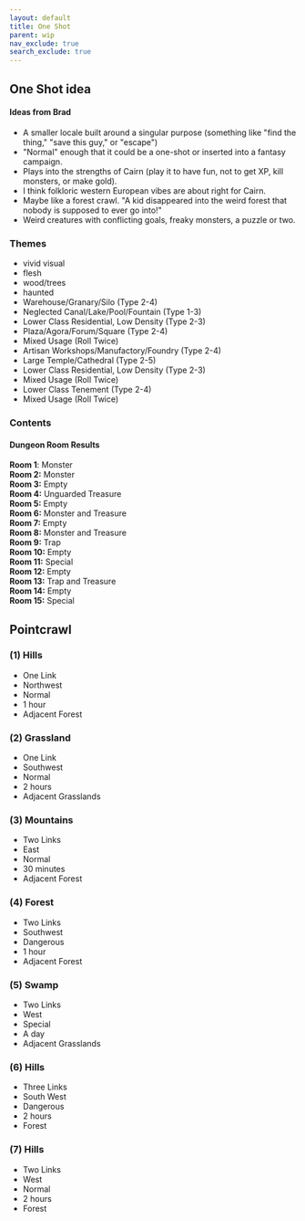 ```yaml
---
layout: default
title: One Shot
parent: wip
nav_exclude: true
search_exclude: true
---
```


## One Shot idea
#### Ideas from Brad
- A smaller locale built around a singular purpose (something like "find the thing," "save this guy," or "escape")
- "Normal" enough that it could be a one-shot or inserted into a fantasy campaign.
- Plays into the strengths of Cairn (play it to have fun, not to get XP, kill monsters, or make gold).
- I think folkloric western European vibes are about right for Cairn.
- Maybe like a forest crawl. "A kid disappeared into the weird forest that nobody is supposed to ever go into!"
- Weird creatures with conflicting goals, freaky monsters, a puzzle or two.

### Themes
- vivid visual
- flesh
- wood/trees
- haunted
- Warehouse/Granary/Silo (Type 2-4)
- Neglected Canal/Lake/Pool/Fountain (Type 1-3)
- Lower Class Residential, Low Density (Type 2-3)
- Plaza/Agora/Forum/Square (Type 2-4)
- Mixed Usage (Roll Twice)
- Artisan Workshops/Manufactory/Foundry (Type 2-4)
- Large Temple/Cathedral (Type 2-5)
- Lower Class Residential, Low Density (Type 2-3)
- Mixed Usage (Roll Twice)
- Lower Class Tenement (Type 2-4)
- Mixed Usage (Roll Twice)

### Contents

#### Dungeon Room Results
**Room 1**: Monster  
**Room 2:** Monster  
**Room 3:** Empty  
**Room 4:** Unguarded Treasure  
**Room 5:** Empty  
**Room 6:** Monster and Treasure  
**Room 7:** Empty  
**Room 8:** Monster and Treasure  
**Room 9:** Trap  
**Room 10:** Empty  
**Room 11:** Special  
**Room 12:** Empty  
**Room 13:** Trap and Treasure  
**Room 14:** Empty  
**Room 15:** Special  

## Pointcrawl

### (1) Hills
- One Link
- Northwest
- Normal
- 1 hour
- Adjacent Forest

### (2) Grassland
- One Link
- Southwest
- Normal
- 2 hours
- Adjacent Grasslands

### (3) Mountains
- Two Links
- East
- Normal
- 30 minutes
- Adjacent Forest

### (4) Forest
- Two Links
- Southwest
- Dangerous
- 1 hour
- Adjacent Forest

### (5) Swamp
- Two Links
- West
- Special
- A day
- Adjacent Grasslands

### (6) Hills
- Three Links
- South West
- Dangerous
- 2 hours
- Forest

### (7) Hills
- Two Links
- West
- Normal
- 2 hours
- Forest

